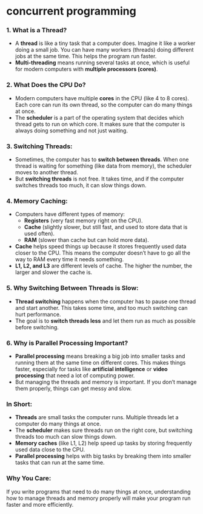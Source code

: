 # concurrent programming

### 1. **What is a Thread?**
   - A **thread** is like a tiny task that a computer does. Imagine it like a worker doing a small job. You can have many workers (threads) doing different jobs at the same time. This helps the program run faster.
   - **Multi-threading** means running several tasks at once, which is useful for modern computers with **multiple processors (cores)**.

### 2. **What Does the CPU Do?**
   - Modern computers have multiple **cores** in the CPU (like 4 to 8 cores). Each core can run its own thread, so the computer can do many things at once.
   - The **scheduler** is a part of the operating system that decides which thread gets to run on which core. It makes sure that the computer is always doing something and not just waiting.

### 3. **Switching Threads:**
   - Sometimes, the computer has to **switch between threads**. When one thread is waiting for something (like data from memory), the scheduler moves to another thread.
   - But **switching threads** is not free. It takes time, and if the computer switches threads too much, it can slow things down.

### 4. **Memory Caching:**
   - Computers have different types of memory:
     - **Registers** (very fast memory right on the CPU).
     - **Cache** (slightly slower, but still fast, and used to store data that is used often).
     - **RAM** (slower than cache but can hold more data).
   - **Cache** helps speed things up because it stores frequently used data closer to the CPU. This means the computer doesn’t have to go all the way to RAM every time it needs something.
   - **L1, L2, and L3** are different levels of cache. The higher the number, the larger and slower the cache is.

### 5. **Why Switching Between Threads is Slow:**
   - **Thread switching** happens when the computer has to pause one thread and start another. This takes some time, and too much switching can hurt performance.
   - The goal is to **switch threads less** and let them run as much as possible before switching.

### 6. **Why is Parallel Processing Important?**
   - **Parallel processing** means breaking a big job into smaller tasks and running them at the same time on different cores. This makes things faster, especially for tasks like **artificial intelligence** or **video processing** that need a lot of computing power.
   - But managing the threads and memory is important. If you don’t manage them properly, things can get messy and slow.

### In Short:
- **Threads** are small tasks the computer runs. Multiple threads let a computer do many things at once.
- The **scheduler** makes sure threads run on the right core, but switching threads too much can slow things down.
- **Memory caches** (like L1, L2) help speed up tasks by storing frequently used data close to the CPU.
- **Parallel processing** helps with big tasks by breaking them into smaller tasks that can run at the same time.

### Why You Care:
If you write programs that need to do many things at once, understanding how to manage threads and memory properly will make your program run faster and more efficiently.
